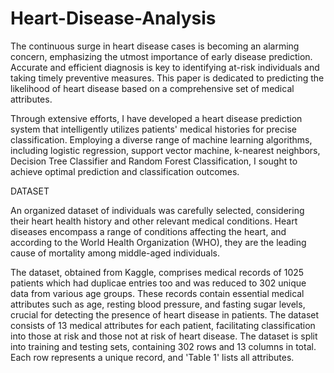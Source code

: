 # Heart-Disease-Analysis

The continuous surge in heart disease cases is becoming an alarming concern, emphasizing the utmost importance of early disease prediction. Accurate and efficient diagnosis is key to identifying at-risk individuals and taking timely preventive measures. This paper is dedicated to predicting the likelihood of heart disease based on a comprehensive set of medical attributes.

Through extensive efforts, I have developed a  heart disease prediction system that intelligently utilizes patients' medical histories for precise classification. Employing a diverse range of machine learning algorithms, including logistic regression, support vector machine,  k-nearest neighbors, Decision Tree Classifier and Random Forest Classification, I sought to achieve optimal prediction and classification outcomes.

DATASET

An organized dataset of individuals was carefully selected, considering their heart health history and other relevant medical conditions. Heart diseases encompass a range of conditions affecting the heart, and according to the World Health Organization (WHO), they are the leading cause of mortality among middle-aged individuals.

 The dataset, obtained from Kaggle, comprises medical records of 1025 patients which had duplicae entries too and was reduced to 302 unique data from various age groups. These records contain essential medical attributes such as age, resting blood pressure, and fasting sugar levels, crucial for detecting the presence of heart disease in patients. The dataset consists of 13 medical attributes for each patient, facilitating classification into those at risk and those not at risk of heart disease. The dataset is split into training and testing sets, containing 302 rows and 13 columns in total. Each row represents a unique record, and 'Table 1' lists all attributes.
